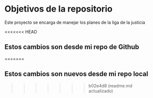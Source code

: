 # Objetivos de la repositorio

Este proyecto se encarga de manejar los planes de la liga de la justicia

<<<<<<< HEAD
## Estos cambios son desde mi repo de Github
=======
## Estos cambios son nuevos desde mi repo local
>>>>>>> b02e4d8 (readme.md actualizado)
